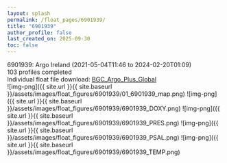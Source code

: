 ```yaml
---
layout: splash
permalink: /float_pages/6901939/
title: "6901939"
author_profile: false
last_created_on: 2025-09-30
toc: false
---
```

 
6901939: Argo Ireland (2021-05-04T11:46 to 2024-02-20T01:09)\
103 profiles completed\
Individual float file download: [BGC_Argo_Plus_Global](https://ftp.soest.hawaii.edu/bgc_argo_plus/Individual_Floats/outliers_removed/6901939_Sprof_processed.nc)\
![img-png]({{ site.url }}{{ site.baseurl }}/assets/images/float_figures/6901939/01_6901939_map.png)
![img-png]({{ site.url }}{{ site.baseurl }}/assets/images/float_figures/6901939/6901939_DOXY.png)
![img-png]({{ site.url }}{{ site.baseurl }}/assets/images/float_figures/6901939/6901939_PRES.png)
![img-png]({{ site.url }}{{ site.baseurl }}/assets/images/float_figures/6901939/6901939_PSAL.png)
![img-png]({{ site.url }}{{ site.baseurl }}/assets/images/float_figures/6901939/6901939_TEMP.png)
